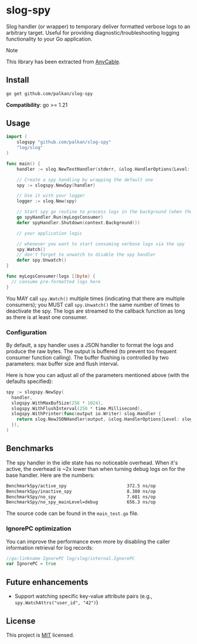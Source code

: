 # slog-spy

Slog handler (or wrapper) to temporary deliver formatted verbose logs to an arbitrary target. Useful for providing diagnostic/troubleshooting logging functionality to your Go application.

> [!NOTE]
> This library has been extracted from [AnyCable](https://github.com/anycable/anycable-go).

## Install

```sh
go get github.com/palkan/slog-spy
```

**Compatibility**: go >= 1.21

## Usage

```go
import (
    slogspy "github.com/palkan/slog-spy"
    "log/slog"
)

func main() {
    handler := slog.NewTextHandler(stderr, &slog.HandlerOptions{Level: slog.LevelInfo})

    // Create a spy handling by wrapping the default one
    spy := slogspy.NewSpy(handler)

    // Use it with your logger
    logger := slog.New(spy)

    // Start spy go routine to process logs in the background (when they're requested)
    go spyHandler.Run(myLogsConsumer)
    defer spyHandler.Shutdown(context.Background())

    // your application logic

    // whenever you want to start consuming verbose logs via the spy
    spy.Watch()
    // don't forget to unwatch to disable the spy handler
    defer spy.Unwatch()
}

func myLogsConsumer(logs []byte) {
  // consume pre-formatted logs here
}
```

You MAY call `spy.Watch()` multiple times (indicating that there are multiple consumers); you MUST call `spy.Unwatch()` the same number of times to deactivate the spy. The logs are streamed to the callback function as long as there is at least one consumer.

### Configuration

By default, a spy handler uses a JSON handler to format the logs and produce the raw bytes. The output is buffered (to prevent too frequent consumer function calling). The buffer flushing is controlled by two parameters: max buffer size and flush interval.

Here is how you can adjust all of the parameters mentioned above (with the defaults specified):

```go
spy := slogspy.NewSpy(
  handler,
  slogspy.WithMaxBufSize(256 * 1024),
  slogspy.WithFlushInterval(250 * time.Millisecond),
  slogspy.WithPrinter(func(output io.Writer) slog.Handler {
    return slog.NewJSONHandler(output, &slog.HandlerOptions{Level: slog.LevelDebug})
  }),
)
```

## Benchmarks

The spy handler in the idle state has no noticeable overhead. When it's active, the overhead is ~2x lower than when turning debug logs on for the base handler. Here are the numbers:

```sh
BenchmarkSpy/active_spy                       372.5 ns/op
BenchmarkSpy/inactive_spy                     8.380 ns/op
BenchmarkSpy/no_spy                           7.681 ns/op
BenchmarkSpy/no_spy_mainLevel=debug           656.3 ns/op
```

The source code can be found in the `main_test.go` file.

### IgnorePC optimization

You can improve the performance even more by disabling the caller information retrieval for log records:

```go
//go:linkname IgnorePC log/slog/internal.IgnorePC
var IgnorePC = true
```

## Future enhancements

- Support watching specific key-value attribute pairs (e.g., `spy.WatchAttrs("user_id", "42")`)

## License

This project is [MIT](./MIT-LICENSE) licensed.

